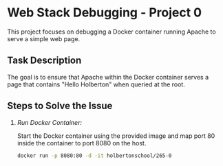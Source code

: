 # Web Stack Debugging - Project 0

This project focuses on debugging a Docker container running Apache to serve a simple web page.

## Task Description

The goal is to ensure that Apache within the Docker container serves a page that contains "Hello Holberton" when queried at the root.

## Steps to Solve the Issue

1. *Run Docker Container:*

   Start the Docker container using the provided image and map port 80 inside the container to port 8080 on the host.

   ```bash
   docker run -p 8080:80 -d -it holbertonschool/265-0

